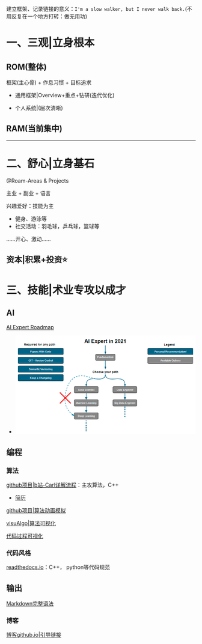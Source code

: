 建立框架、记录链接的意义：`I'm a slow walker, but I never walk back.`(不用反复在一个地方打转：做无用功)

# 一、三观|立身根本

## ROM(整体)

框架(主心骨) + 作息习惯 + 目标追求 

- 通用框架|Overview+重点+钻研(迭代优化)

- 个人系统|(层次清晰)



## RAM(当前集中)





---

# 二、舒心|立身基石

@Roam-Areas & Projects



主业 + 副业 + 语言

兴趣爱好：技能为主

- 健身、游泳等
- 社交活动：羽毛球，乒乓球，篮球等

……开心、激动……



## 资本|积累+投资⭐







# 三、技能|术业专攻以成才

## AI

[AI Expert Roadmap](https://github.com/AMAI-GmbH/AI-Expert-Roadmap)

- ![image-20210330215331679](https://raw.githubusercontent.com/DaiDuncan/PicUploader/main/img2/20210330215331.png)

## 编程

### 算法

[github项目|b站-Carl详解流程](https://github.com/youngyangyang04)：主攻算法，C++

- [简历](https://github.com/youngyangyang04/Markdown-Resume-Template)

[github项目|算法动画模拟](https://github.com/chefyuan/algorithm-base)

[visuAlgo|算法可视化](https://visualgo.net/en)

[代码过程可视化](https://www.cs.usfca.edu/~galles/visualization/Algorithms.html)



### 代码风格

[readthedocs.io](https://zh-google-styleguide.readthedocs.io/en/latest/google-python-styleguide/contents/)：C++， python等代码规范





## 输出

[Markdown完整语法](https://guides.github.com/features/mastering-markdown/)

### 博客

[博客github.io|引导链接](https://youngyangyang04.github.io/)



